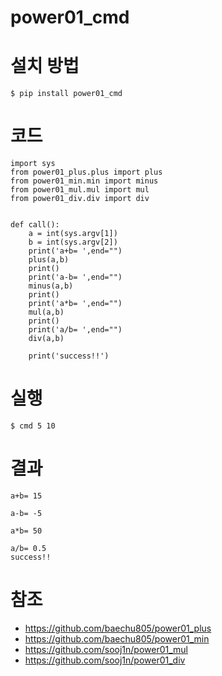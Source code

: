 # power01_cmd


# 설치 방법
```
$ pip install power01_cmd
```

# 코드
```
import sys
from power01_plus.plus import plus
from power01_min.min import minus
from power01_mul.mul import mul
from power01_div.div import div


def call():
    a = int(sys.argv[1])
    b = int(sys.argv[2])
    print('a+b= ',end="")
    plus(a,b)
    print()
    print('a-b= ',end="")
    minus(a,b)
    print()
    print('a*b= ',end="")
    mul(a,b)
    print()
    print('a/b= ',end="")
    div(a,b)

    print('success!!')
```

# 실행
```
$ cmd 5 10 
```

# 결과
```
a+b= 15

a-b= -5

a*b= 50

a/b= 0.5
success!!
```

# 참조
- https://github.com/baechu805/power01_plus
- https://github.com/baechu805/power01_min
- https://github.com/sooj1n/power01_mul
- https://github.com/sooj1n/power01_div
